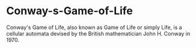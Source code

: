 # Conway-s-Game-of-Life
Conway's Game of Life, also known as Game of Life or simply Life, is a cellular automata devised by the British mathematician John H. Conway in 1970.
